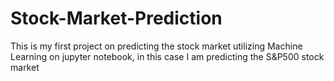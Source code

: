 # Stock-Market-Prediction
This is my first project on predicting the stock market utilizing Machine Learning on jupyter notebook, in this case I am predicting the S&amp;P500 stock market
